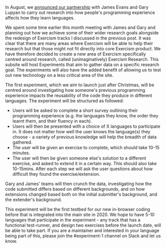 In August, we [announced our partnership](https://exercism.io/blog/redesigning-tracks-in-partnership-with-chicago-university-and-sloan-foundation) with James Evans and Gary Lupyan to carry out research into how people's programming experience affects how they learn languages.

We spent some time earlier this month meeting with James and Gary and planning out how we achieve some of their wider research goals alongside the redesign of Exercism tracks I discussed in the previous post. It was clear that there are many areas where Exercism will be able to help their research but that those might not fit directly into core Exercism product. We have therefore decided to create a new area of Exercism specifically centred around research, called (unimaginatively) Exercism Research. This subsite will host Experiments that aim to gather data on a specific research goal. The experiments will also have the added benefit of allowing us to test out new technology on a less critical area of the site.

The first experiment, which we aim to launch just after Christmas, will be centred around investigating how someone's previous programming experience impacts the reusability of the code they produce in different languages. The experiment will be structured as followed:
- Users will be asked to complete a short survey outlining their programming experience (e.g. the languages they know, the order they learnt them, and their fluency in each).
- Users will then be presented with a choice of X languages to participate in. It does not matter how well the user knows the language(s) they choose - a variety of previous knowledge will help the breadth of data gathered.
- The user will be given an exercise to complete, which should take 10-15 minutes. 
- The user will then be given someone else's solution to a different exercise, and asked to extend it in a certain way. This should also take 10-15mins. After each step we will ask the user questions about how difficult they found the exercise/extension.

Gary and James' teams will then crunch the data, investigating how the code submitted differs based on different backgrounds, and on how extensions changed based both on the initial submitter's background, and the extender's background.

This experiment will be the first testbed for our new in-browser coding before that is integrated into the main site in 2020. We hope to have 5-10 languages that participate in the experiment - any track that has a functional test-runner, and design two exercises before the launch date, will be able to take part. If you are a maintainer and interested in your language being part of this, please join the #experiment-1 channel on Slack and let us know.
